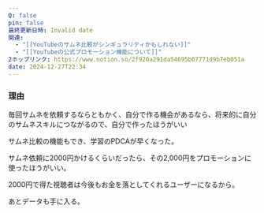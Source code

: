```yaml
---
Q: false
pin: false
最終更新日時: Invalid date
関連:
  - "[[YouTubeのサムネ比較がシンギュラリティかもしれない]]"
  - "[[YouTubeの公式プロモーション機能について]]"
2ホップリンク: https://www.notion.so/2f920a291da54695b07771d9b7eb051a
date: 2024-12-27T22:34
---
```

  

### 理由

毎回サムネを依頼するならともかく、自分で作る機会があるなら、将来的に自分のサムネスキルにつながるので、自分で作ったほうがいい

サムネ比較の機能もでき、学習のPDCAが早くなった。

サムネ依頼に2000円かけるくらいだったら、その2,000円をプロモーションに使ったほうがいい。

2000円で得た視聴者は今後もお金を落としてくれるユーザーになるから。

あとデータも手に入る。